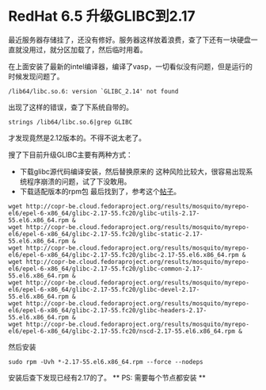 # RedHat 6.5 升级GLIBC到2.17
最近服务器存储挂了，还没有修好。服务器这样放着浪费，查了下还有一块硬盘一直就没用过，就分区加载了，然后临时用着。

在上面安装了最新的intel编译器，编译了vasp，一切看似没有问题，但是运行的时候发现问题了。
```
/lib64/libc.so.6: version `GLIBC_2.14' not found
```
出现了这样的错误，查了下系统自带的。
```
strings /lib64/libc.so.6|grep GLIBC
```
才发现竟然是2.12版本的。不得不说太老了。

搜了下目前升级GLIBC主要有两种方式：
- 下载glibc源代码编译安装，然后替换原来的
这种风险比较大，很容易出现系统程序崩溃的问题，试了下没敢用。
- 下载适配版本的rpm包
最后找到了，参考这个[帖子](https://www.cnblogs.com/dpf-learn/p/8763696.html)。
```
wget http://copr-be.cloud.fedoraproject.org/results/mosquito/myrepo-el6/epel-6-x86_64/glibc-2.17-55.fc20/glibc-utils-2.17-55.el6.x86_64.rpm &
wget http://copr-be.cloud.fedoraproject.org/results/mosquito/myrepo-el6/epel-6-x86_64/glibc-2.17-55.fc20/glibc-static-2.17-55.el6.x86_64.rpm &
wget http://copr-be.cloud.fedoraproject.org/results/mosquito/myrepo-el6/epel-6-x86_64/glibc-2.17-55.fc20/glibc-2.17-55.el6.x86_64.rpm &
wget http://copr-be.cloud.fedoraproject.org/results/mosquito/myrepo-el6/epel-6-x86_64/glibc-2.17-55.fc20/glibc-common-2.17-55.el6.x86_64.rpm &
wget http://copr-be.cloud.fedoraproject.org/results/mosquito/myrepo-el6/epel-6-x86_64/glibc-2.17-55.fc20/glibc-devel-2.17-55.el6.x86_64.rpm &
wget http://copr-be.cloud.fedoraproject.org/results/mosquito/myrepo-el6/epel-6-x86_64/glibc-2.17-55.fc20/glibc-headers-2.17-55.el6.x86_64.rpm &
wget http://copr-be.cloud.fedoraproject.org/results/mosquito/myrepo-el6/epel-6-x86_64/glibc-2.17-55.fc20/nscd-2.17-55.el6.x86_64.rpm &
```
然后安装
```
sudo rpm -Uvh *-2.17-55.el6.x86_64.rpm --force --nodeps
```
安装后查下发现已经有2.17的了。
** PS: 需要每个节点都安装 **
